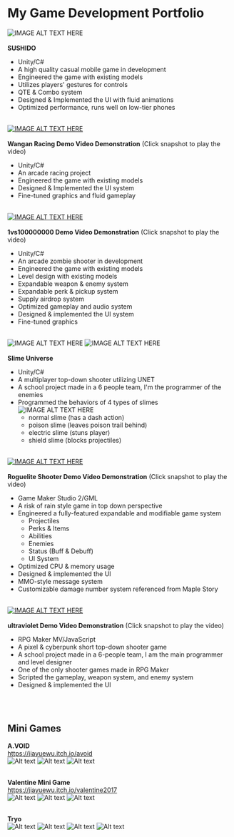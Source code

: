 # My Game Development Portfolio


![IMAGE ALT TEXT HERE](screenshots/sushido1.png)<br><br>
**SUSHIDO**
-	Unity/C#
-	A high quality casual mobile game in development
-	Engineered the game with existing models
- Utilizes players' gestures for controls
- QTE & Combo system
-	Designed & Implemented the UI with fluid animations
- Optimized performance, runs well on low-tier phones
<br><br>


[![IMAGE ALT TEXT HERE](https://img.youtube.com/vi/nqhbQj19tRQ/0.jpg)](https://www.youtube.com/watch?v=nqhbQj19tRQ)<br><br>
**Wangan Racing Demo Video Demonstration** (Click snapshot to play the video)
-	Unity/C#
-	An arcade racing project
-	Engineered the game with existing models
-	Designed & Implemented the UI system
-	Fine-tuned graphics and fluid gameplay<br><br>


[![IMAGE ALT TEXT HERE](https://img.youtube.com/vi/PpnX-FK6KfM/0.jpg)](https://www.youtube.com/watch?v=PpnX-FK6KfM)<br><br>
**1vs100000000 Demo Video Demonstration** (Click snapshot to play the video)
-	Unity/C#
-	An arcade zombie shooter in development
-	Engineered the game with existing models
-	Level design with existing models
-	Expandable weapon & enemy system 
-	Expandable perk & pickup system
-	Supply airdrop system
-	Optimized gameplay and audio system
-	Designed & implemented the UI system
-	Fine-tuned graphics<br><br>


![IMAGE ALT TEXT HERE](screenshots/slimeuniverse1.png)
![IMAGE ALT TEXT HERE](screenshots/slimeuniverse2.png)<br><br>
**Slime Universe**
- Unity/C#
- A multiplayer top-down shooter utilizing UNET
- A school project made in a 6 people team, I'm the programmer of the enemies
- Programmed the behaviors of 4 types of slimes<br>
![IMAGE ALT TEXT HERE](screenshots/slimeuniverse3.png)<br>
  - normal slime (has a dash action)
  - poison slime (leaves poison trail behind)
  - electric slime (stuns player)
  - shield slime (blocks projectiles)
  <br><br>


[![IMAGE ALT TEXT HERE](https://img.youtube.com/vi/1LGAKW8iWVs/0.jpg)](https://www.youtube.com/watch?v=1LGAKW8iWVs)<br><br>
**Roguelite Shooter Demo Video Demonstration** (Click snapshot to play the video)
- Game Maker Studio 2/GML
- A risk of rain style game in top down perspective
- Engineered a fully-featured expandable and modifiable game system
  - Projectiles
  - Perks & Items
  - Abilities
  - Enemies
  - Status (Buff & Debuff)
  - UI System
- Optimized CPU & memory usage
- Designed & implemented the UI
- MMO-style message system
- Customizable damage number system referenced from Maple Story
<br><br>


[![IMAGE ALT TEXT HERE](https://img.youtube.com/vi/cnKpbyFCbyo/0.jpg)](https://www.youtube.com/watch?v=cnKpbyFCbyo)<br><br>
**ultraviolet Demo Video Demonstration** (Click snapshot to play the video)
- RPG Maker MV/JavaScript
- A pixel & cyberpunk short top-down shooter game
- A school project made in a 6-people team, I am the main programmer and level designer
- One of the only shooter games made in RPG Maker
- Scripted the gameplay, weapon system, and enemy system
- Designed & implemented the UI


<br><br>
## Mini Games
**A.VOID**<br>
https://jiayuewu.itch.io/avoid<br>
![Alt text](screenshots/avoid1.png) ![Alt text](screenshots/avoid2.png) ![Alt text](screenshots/avoid3.png) <br><br>

**Valentine Mini Game**<br>
https://jiayuewu.itch.io/valentine2017<br>
![Alt text](screenshots/valentine1.png) ![Alt text](screenshots/valentine2.png) ![Alt text](screenshots/valentine3.png) <br><br>

**Tryo**<br>
![Alt text](screenshots/tryo1.png) ![Alt text](screenshots/tryo2.png) ![Alt text](screenshots/tryo3.png) ![Alt text](screenshots/tryo4.png)
